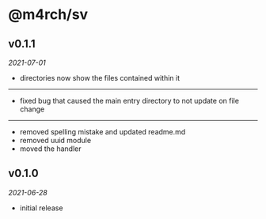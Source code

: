 # @m4rch/sv

## v0.1.1

*2021-07-01*

- directories now show the files contained within it

***

- fixed bug that caused the main entry directory to not update on file change

***

- removed spelling mistake and updated readme.md
- removed uuid module
- moved the handler

## v0.1.0

*2021-06-28*

- initial release
